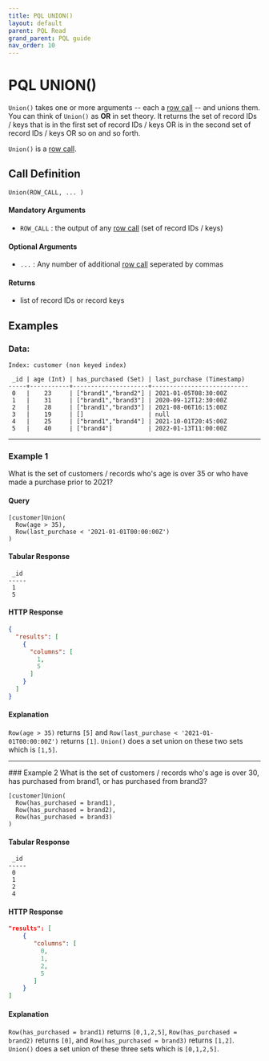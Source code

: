 ```yaml
---
title: PQL UNION()
layout: default
parent: PQL Read
grand_parent: PQL guide
nav_order: 10
---
```


# PQL UNION()

`Union()` takes one or more arguments -- each a [row call](/docs/pql-guide/pql-read-home#row-calls) -- and unions them. You can think of `Union()` as **OR** in set theory. It returns the set of record IDs / keys that is in the first set of record IDs / keys OR is in the second set of record IDs / keys OR so on and so forth.

`Union()` is a [row call](/docs/pql-guide/pql-read-home#row-calls).

## Call Definition

```
Union(ROW_CALL, ... )
```

#### Mandatory Arguments
- `ROW_CALL` : the output of any [row call](/docs/pql-guide/pql-read-home#row-calls) (set of record IDs / keys)

#### Optional Arguments
- `...` : Any number of additional [row call](/docs/pql-guide/pql-read-home#row-calls) seperated by commas

#### Returns
- list of record IDs or record keys

## Examples

### Data:
```
Index: customer (non keyed index)

 _id | age (Int) | has_purchased (Set) | last_purchase (Timestamp)
-----+-----------+---------------------+---------------------------
 0   |    23     | ["brand1","brand2"] | 2021-01-05T08:30:00Z
 1   |    31     | ["brand1","brand3"] | 2020-09-12T12:30:00Z
 2   |    28     | ["brand1","brand3"] | 2021-08-06T16:15:00Z
 3   |    19     | []                  | null
 4   |    25     | ["brand1","brand4"] | 2021-10-01T20:45:00Z
 5   |    40     | ["brand4"]          | 2022-01-13T11:00:00Z
```
-------
### Example 1
What is the set of customers / records who's age is over 35 or who have made a purchase prior to 2021?

#### Query
```
[customer]Union(
  Row(age > 35),
  Row(last_purchase < '2021-01-01T00:00:00Z')
)
```
#### Tabular Response
```
 _id
-----
 1
 5
```
#### HTTP Response
```json
{
  "results": [
    {
      "columns": [
        1,
        5
      ]
    }
  ]
}
```
#### Explanation
`Row(age > 35)` returns `[5]` and `Row(last_purchase < '2021-01-01T00:00:00Z')` returns `[1]`. `Union()` does a set union on these two sets which is `[1,5]`.
<hr>
### Example 2
What is the set of customers / records who's age is over 30, has purchased from brand1, or has purchased from brand3?

```
[customer]Union(
  Row(has_purchased = brand1),
  Row(has_purchased = brand2),
  Row(has_purchased = brand3)
)
```
#### Tabular Response
```
 _id
-----
 0
 1
 2
 4
```

#### HTTP Response
```json
"results": [
    {
       "columns": [
         0,
         1,
         2,
         5
       ]
    }
]
```

#### Explanation
`Row(has_purchased = brand1)` returns `[0,1,2,5]`, `Row(has_purchased = brand2)` returns `[0]`, and `Row(has_purchased = brand3)` returns `[1,2]`.  `Union()` does a set union of these three sets which is `[0,1,2,5]`.
